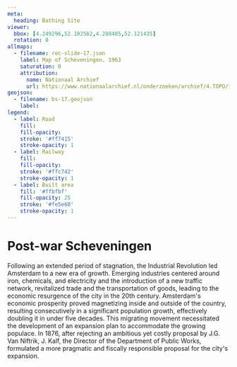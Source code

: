```yaml
---
meta:
  heading: Bathing Site
viewer:
  bbox: [4.249296,52.102562,4.288485,52.121435]
  rotation: 0
allmaps:
  - filename: rec-slide-17.json
    label: Map of Scheveningen, 1963
    saturation: 0
    attribution: 
      name: Nationaal Archief
      url: https://www.nationaalarchief.nl/onderzoeken/archief/4.TOPO/invnr/%40A~A7~A7.1~10.8-10.776C~10.502-10.502C~10.502
geojson:
  - filename: bs-17.geojson
    label:
legend:
  - label: Road
    fill: 
    fill-opacity:
    stroke: '#ff7415'
    stroke-opacity: 1
  - label: Railway
    fill: 
    fill-opacity: 
    stroke: '#ffc742'
    stroke-opacity: 1
  - label: Built area
    fill: '#ffbfbf'
    fill-opacity: 25
    stroke: '#fe5e60'
    stroke-opacity: 1
---
```


# Post-war Scheveningen 

Following an extended period of stagnation, the Industrial Revolution led Amsterdam to a new era of growth. Emerging industries centered around iron, chemicals, and electricity and the introduction of a new traffic network, revitalized trade and the transportation of goods, leading to the economic resurgence of the city in the 20th century. Amsterdam's economic prosperity proved magnetizing inside and outside of the country, resulting consecutively in a significant population growth, effectively doubling it in under five decades. This migrating movement necessitated the development of an expansion plan to accommodate the growing populace. In 1876, after rejecting an ambitious yet costly proposal by J.G. Van Niftrik, J. Kalf, the Director of the Department of Public Works, formulated a more pragmatic and fiscally responsible proposal for the city's expansion.